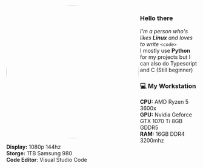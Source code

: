 <img align="left" src="https://i.ibb.co/LgWtWPw/49cf1104d243b03e9af28a9f8cf4031a-1.png" style="border-radius:50%" width="350">


### Hello there
*I'm a person who's likes **Linux** and loves to write `<code>`*<br>
I mostly use **Python** for my projects but I can also do Typescript and C (Still beginner)

### 💻 My Workstation

**CPU:** AMD Ryzen 5 3600x<br>
**GPU:** Nvidia Geforce GTX 1070 Ti 8GB GDDR5<br>
**RAM:** 16GB DDR4 3200mhz<br>
**Display:** 1080p 144hz<br>
**Storge:** 1TB Samsung 980<br>
**Code Editor**: Visual Studio Code<br>

